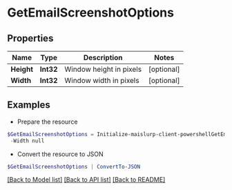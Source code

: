 # GetEmailScreenshotOptions
## Properties

Name | Type | Description | Notes
------------ | ------------- | ------------- | -------------
**Height** | **Int32** | Window height in pixels | [optional] 
**Width** | **Int32** | Window width in pixels | [optional] 

## Examples

- Prepare the resource
```powershell
$GetEmailScreenshotOptions = Initialize-maislurp-client-powershellGetEmailScreenshotOptions  -Height null `
 -Width null
```

- Convert the resource to JSON
```powershell
$GetEmailScreenshotOptions | ConvertTo-JSON
```

[[Back to Model list]](../README#documentation-for-models) [[Back to API list]](../README#documentation-for-api-endpoints) [[Back to README]](../README)

